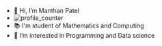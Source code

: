 - 👋 Hi, I’m Manthan Patel
- ![profile_counter](https://profile-counter.glitch.me/{Manthannium}/count.svg)
- 📚 I'm student of Mathematics and Computing
- 🧀 I’m interested in Programming and Data science 

<!---
Manthannium/Manthannium is a ✨ special ✨ repository because its `README.md` (this file) appears on your GitHub profile.
You can click the Preview link to take a look at your changes.
--->
